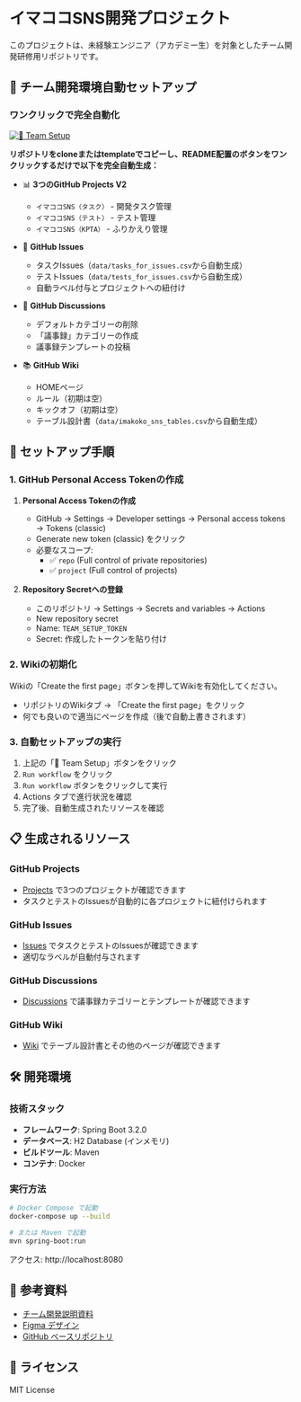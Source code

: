 # イマココSNS開発プロジェクト

このプロジェクトは、未経験エンジニア（アカデミー生）を対象としたチーム開発研修用リポジトリです。

## 🚀 チーム開発環境自動セットアップ

### ワンクリックで完全自動化

[![🚀 Team Setup](https://img.shields.io/badge/🚀_Team_Setup-Click_to_Start-success?style=for-the-badge&logo=github)](../../actions/workflows/team-setup.yml)

**リポジトリをcloneまたはtemplateでコピーし、README配置のボタンをワンクリックするだけで以下を完全自動生成：**

- 📊 **3つのGitHub Projects V2**
  - `イマココSNS（タスク）` - 開発タスク管理
  - `イマココSNS（テスト）` - テスト管理
  - `イマココSNS（KPTA）` - ふりかえり管理
  
- 🎯 **GitHub Issues**
  - タスクIssues（`data/tasks_for_issues.csv`から自動生成）
  - テストIssues（`data/tests_for_issues.csv`から自動生成）
  - 自動ラベル付与とプロジェクトへの紐付け
  
- 💬 **GitHub Discussions**
  - デフォルトカテゴリーの削除
  - 「議事録」カテゴリーの作成
  - 議事録テンプレートの投稿
  
- 📚 **GitHub Wiki**
  - HOMEページ
  - ルール（初期は空）
  - キックオフ（初期は空）
  - テーブル設計書（`data/imakoko_sns_tables.csv`から自動生成）

## 🔑 セットアップ手順

### 1. GitHub Personal Access Tokenの作成

1. **Personal Access Tokenの作成**
   - GitHub → Settings → Developer settings → Personal access tokens → Tokens (classic)
   - Generate new token (classic) をクリック
   - 必要なスコープ:
     - ✅ `repo` (Full control of private repositories)
     - ✅ `project` (Full control of projects)

2. **Repository Secretへの登録**
   - このリポジトリ → Settings → Secrets and variables → Actions
   - New repository secret
   - Name: `TEAM_SETUP_TOKEN`
   - Secret: 作成したトークンを貼り付け

### 2. Wikiの初期化

Wikiの「Create the first page」ボタンを押してWikiを有効化してください。
- リポジトリのWikiタブ → 「Create the first page」をクリック
- 何でも良いので適当にページを作成（後で自動上書きされます）

### 3. 自動セットアップの実行

1. 上記の「🚀 Team Setup」ボタンをクリック
2. `Run workflow` をクリック  
3. `Run workflow` ボタンをクリックして実行
4. Actions タブで進行状況を確認
5. 完了後、自動生成されたリソースを確認

## 📋 生成されるリソース

### GitHub Projects
- [Projects](../../projects) で3つのプロジェクトが確認できます
- タスクとテストのIssuesが自動的に各プロジェクトに紐付けられます

### GitHub Issues
- [Issues](../../issues) でタスクとテストのIssuesが確認できます
- 適切なラベルが自動付与されます

### GitHub Discussions
- [Discussions](../../discussions) で議事録カテゴリーとテンプレートが確認できます

### GitHub Wiki
- [Wiki](../../wiki) でテーブル設計書とその他のページが確認できます

## 🛠️ 開発環境

### 技術スタック

- **フレームワーク**: Spring Boot 3.2.0
- **データベース**: H2 Database (インメモリ)
- **ビルドツール**: Maven
- **コンテナ**: Docker

### 実行方法

```bash
# Docker Compose で起動
docker-compose up --build

# または Maven で起動
mvn spring-boot:run
```

アクセス: http://localhost:8080

## 📝 参考資料

- [チーム開発説明資料](https://docs.google.com/presentation/d/1XO9Ru_5e85g63vwidmGGKmOZdUMKjqPG/edit?slide=id.p1#slide=id.p1)
- [Figma デザイン](https://www.figma.com/file/l8Zzw1wPJBitm0bQMNXTdB/イマココSNS)
- [GitHub ベースリポジトリ](https://github.com/prum-jp/imakoko-base)

## 📝 ライセンス

MIT License